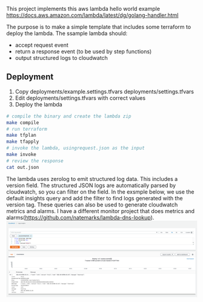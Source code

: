 This project implements this aws lambda hello world example  https://docs.aws.amazon.com/lambda/latest/dg/golang-handler.html

The purpose is to make a simple template that includes some terraform to deploy the lambda. The ssample lambda should:
 - accept request event
 - return a response event (to be used by step functions)
 - output structured logs to cloudwatch

## Deployment

1) Copy deployments/example.settings.tfvars deployments/settings.tfvars
2) Edit deployments/settings.tfvars with correct values
3) Deploy the lambda
```bash
# compile the binary and create the lambda zip
make compile
# run terraform
make tfplan
make tfapply
# invoke the lambda, usingrequest.json as the input
make invoke
# review the response
cat out.json
```

The lambda uses zerolog to emit structured log data. This includes a version field. The structured JSON logs are automatically parsed by cloudwatch, so you can filter on the field.  In the exsmple below, we use the default insights query and add the filter to find logs generated with the version tag.  These queries can also be used to generate cloudwatch metrics and alarms. I have a different monitor project that does metrics and alarms(https://github.com/natemarks/lambda-dns-lookup).
![](cloudwatch_insights_filter_version.png)
